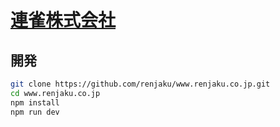 # [連雀株式会社](https://www.renjaku.co.jp/)

## 開発

```sh
git clone https://github.com/renjaku/www.renjaku.co.jp.git
cd www.renjaku.co.jp
npm install
npm run dev
```

